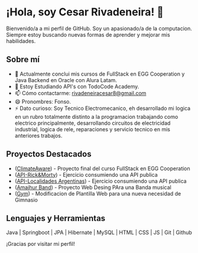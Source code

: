 
# ¡Hola, soy Cesar Rivadeneira! 👋

Bienvenido/a a mi perfil de GitHub. Soy un apasionado/a de la computacion. Siempre estoy buscando nuevas formas de aprender y mejorar mis habilidades.

## Sobre mí

- 🔭 Actualmente conclui mis cursos de FullStack en EGG Cooperation y Java Backend en Oracle con Alura Latam.
- 🌱 Estoy Estudiando API's con TodoCode Academy.
- 📫 Cómo contactarme: rivadeneiracesar8@gmail.com 
- 😄 Pronombres: Fonso.
- ⚡ Dato curioso: Soy Tecnico Electromecanico, eh desarrollado mi logica en un rubro totalmente distinto a la programacion trabajando como electrico principalmente, desarrollando circuitos de electricidad industrial, logica de rele, reparaciones y servicio tecnico en mis anteriores trabajos.

## Proyectos Destacados

- ([ClimateAware](https://github.com/CesarRivadeneira/ClimateAware)) - Proyecto final del curso FullStack en EGG Cooperation
- ([API-Rick&Morty](https://github.com/CesarRivadeneira/API-Rick-Morty)) - Ejercicio consumiendo una API publica
- ([API-Localidades Argentinas](https://github.com/CesarRivadeneira/API-Localidades-Argentinas)) - Ejercicio consumiendo una API publica
- ([Amajhur Band](https://github.com/CesarRivadeneira/AmajhurBand)) - Proyecto Web Desing PAra una Banda musical
- ([Gym](https://github.com/CesarRivadeneira/Gym)) - Modificacion de Plantilla Web para una nueva necesidad de Gimnasio


## Lenguajes y Herramientas

Java | Springboot | JPA | Hibernate | MySQL | HTML | CSS | JS | Git | Github

¡Gracias por visitar mi perfil!
